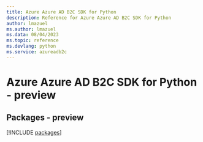 ```yaml
---
title: Azure Azure AD B2C SDK for Python
description: Reference for Azure Azure AD B2C SDK for Python
author: lmazuel
ms.author: lmazuel
ms.data: 08/04/2023
ms.topic: reference
ms.devlang: python
ms.service: azureadb2c
---
```

# Azure Azure AD B2C SDK for Python - preview
## Packages - preview
[!INCLUDE [packages](azure-ad-b2c-index.md)]